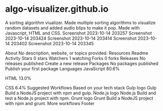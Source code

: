 # algo-visualizer.github.io
A sorting algorithm viualizer. Made multiple sorting algorithms to visualize random datasets and added audio blips to make it pop. Made with Javascript, HTML and CSS. Screenshot 2023-10-14 203257 Screenshot 2023-10-14 203424 Screenshot 2023-10-14 203414 Screenshot 2023-10-14 203402 Screenshot 2023-10-14 203345

About
No description, website, or topics provided.
Resources
 Readme
 Activity
Stars
 0 stars
Watchers
 1 watching
Forks
 0 forks
Releases
No releases published
Create a new release
Packages
No packages published
Publish your first package
Languages
JavaScript
80.6%
 
HTML
13.0%
 
CSS
6.4%
Suggested Workflows
Based on your tech stack
Gulp logo
Gulp
Build a NodeJS project with npm and gulp.
Node.js logo
Node.js
Build and test a Node.js project with npm.
Grunt logo
Grunt
Build a NodeJS project with npm and grunt.
More workflows
Footer

